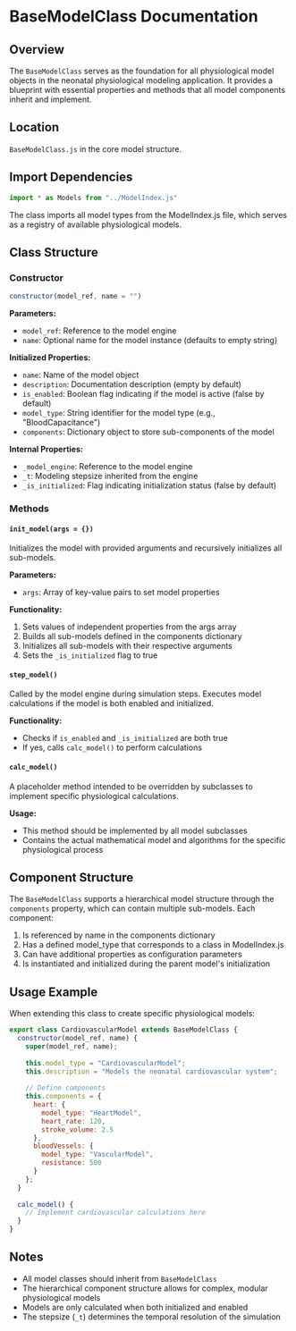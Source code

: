 # BaseModelClass Documentation

## Overview

The `BaseModelClass` serves as the foundation for all physiological model objects in the neonatal physiological modeling application. It provides a blueprint with essential properties and methods that all model components inherit and implement.

## Location

`BaseModelClass.js` in the core model structure.

## Import Dependencies

```javascript
import * as Models from "../ModelIndex.js"
```

The class imports all model types from the ModelIndex.js file, which serves as a registry of available physiological models.

## Class Structure

### Constructor

```javascript
constructor(model_ref, name = "")
```

**Parameters:**
- `model_ref`: Reference to the model engine
- `name`: Optional name for the model instance (defaults to empty string)

**Initialized Properties:**
- `name`: Name of the model object
- `description`: Documentation description (empty by default)
- `is_enabled`: Boolean flag indicating if the model is active (false by default)
- `model_type`: String identifier for the model type (e.g., "BloodCapacitance")
- `components`: Dictionary object to store sub-components of the model

**Internal Properties:**
- `_model_engine`: Reference to the model engine
- `_t`: Modeling stepsize inherited from the engine
- `_is_initialized`: Flag indicating initialization status (false by default)

### Methods

#### `init_model(args = {})`

Initializes the model with provided arguments and recursively initializes all sub-models.

**Parameters:**
- `args`: Array of key-value pairs to set model properties

**Functionality:**
1. Sets values of independent properties from the args array
2. Builds all sub-models defined in the components dictionary
3. Initializes all sub-models with their respective arguments
4. Sets the `_is_initialized` flag to true

#### `step_model()`

Called by the model engine during simulation steps. Executes model calculations if the model is both enabled and initialized.

**Functionality:**
- Checks if `is_enabled` and `_is_initialized` are both true
- If yes, calls `calc_model()` to perform calculations

#### `calc_model()`

A placeholder method intended to be overridden by subclasses to implement specific physiological calculations.

**Usage:**
- This method should be implemented by all model subclasses
- Contains the actual mathematical model and algorithms for the specific physiological process

## Component Structure

The `BaseModelClass` supports a hierarchical model structure through the `components` property, which can contain multiple sub-models. Each component:

1. Is referenced by name in the components dictionary
2. Has a defined model_type that corresponds to a class in ModelIndex.js
3. Can have additional properties as configuration parameters
4. Is instantiated and initialized during the parent model's initialization

## Usage Example

When extending this class to create specific physiological models:

```javascript
export class CardiovascularModel extends BaseModelClass {
  constructor(model_ref, name) {
    super(model_ref, name);
    
    this.model_type = "CardiovascularModel";
    this.description = "Models the neonatal cardiovascular system";
    
    // Define components
    this.components = {
      heart: {
        model_type: "HeartModel",
        heart_rate: 120,
        stroke_volume: 2.5
      },
      bloodVessels: {
        model_type: "VascularModel",
        resistance: 500
      }
    };
  }
  
  calc_model() {
    // Implement cardiovascular calculations here
  }
}
```

## Notes

- All model classes should inherit from `BaseModelClass`
- The hierarchical component structure allows for complex, modular physiological models
- Models are only calculated when both initialized and enabled
- The stepsize (`_t`) determines the temporal resolution of the simulation
